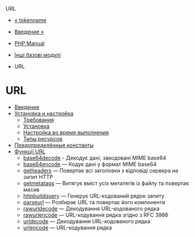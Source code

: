 URL

-   [« tokenname](function.token-name.html)
    
-   [Введение »](intro.url.html)
    
-   [PHP Manual](index.html)
    
-   [Інші базові модулі](refs.basic.other.html)
    
-   URL
    

# URL

-   [Введение](intro.url.html)
-   [Установка и настройка](url.setup.html)
    -   [Требования](url.requirements.html)
    -   [Установка](url.installation.html)
    -   [Настройка во время выполнения](url.configuration.html)
    -   [Типы ресурсов](url.resources.html)
-   [Предопределённые константы](url.constants.html)
-   [Функції URL](ref.url.html)
    -   [base64decode](function.base64-decode.html) - Декодує дані, закодовані MIME base64
    -   [base64encode](function.base64-encode.html) — Кодує дані у формат MIME base64
    -   [getheaders](function.get-headers.html) — Повертає всі заголовки з відповіді сервера на запит HTTP
    -   [getmetatags](function.get-meta-tags.html) — Витягує вміст усіх метатегів із файлу та повертає масив
    -   [httpbuildquery](function.http-build-query.html) — Генерує URL-кодований рядок запиту
    -   [parseurl](function.parse-url.html) — Розбирає URL та повертає його компоненти
    -   [rawurldecode](function.rawurldecode.html) — Декодування URL-кодованого рядка
    -   [rawurlencode](function.rawurlencode.html) — URL-кодування рядка згідно з RFC 3986
    -   [urldecode](function.urldecode.html) — Декодування URL-кодованого рядка
    -   [urlencode](function.urlencode.html) — URL-кодування рядка
